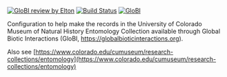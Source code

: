 [![GloBI review by Elton](https://github.com/globalbioticinteractions/ucm-ucmc/actions/workflows/review.yml/badge.svg)](https://github.com/globalbioticinteractions/ucm-ucmc/actions) [![Build Status](https://app.travis-ci.com/globalbioticinteractions/ucm-ucmc.svg)](https://app.travis-ci.com/globalbioticinteractions/ucm-ucmc) [![GloBI](http://api.globalbioticinteractions.org/interaction.svg?accordingTo=globi:globalbioticinteractions/ucm-ucmc)](http://globalbioticinteractions.org/?accordingTo=globi:globalbioticinteractions/ucm-ucmc)

Configuration to help make the records in the University of Colorado Museum of Natural History Entomology Collection available through Global Biotic Interactions (GloBI, https://globalbioticinteractions.org). 

Also see [https://www.colorado.edu/cumuseum/research-collections/entomology](https://www.colorado.edu/cumuseum/research-collections/entomology)
